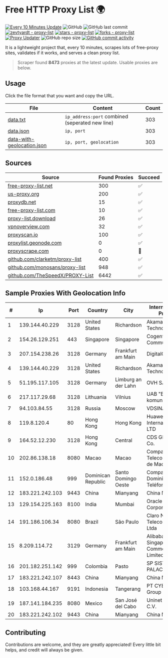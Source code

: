 
# Free HTTP Proxy List 🌍

[![Every 10 Minutes Update](https://github.com/mertguvencli/http-proxy-list/actions/workflows/main.yml/badge.svg?branch=main)](https://github.com/mertguvencli/http-proxy-list/actions/workflows/main.yml)
![GitHub](https://img.shields.io/github/license/mertguvencli/http-proxy-list)
![GitHub last commit](https://img.shields.io/github/last-commit/mertguvencli/http-proxy-list)
[![zevtyardt - proxy-list](https://img.shields.io/static/v1?label=zevtyardt&message=proxy-list&color=blue&logo=github)](https://github.com/zevtyardt/proxy-list "Go to GitHub repo")
[![stars - proxy-list](https://img.shields.io/github/stars/zevtyardt/proxy-list?style=social)](https://github.com/zevtyardt/proxy-list)
[![forks - proxy-list](https://img.shields.io/github/forks/zevtyardt/proxy-list?style=social)](https://github.com/zevtyardt/proxy-list)
[![Proxy Updater](https://github.com/zevtyardt/proxy-list/workflows/Proxy%20Updater/badge.svg)](https://github.com/zevtyardt/proxy-list/actions?query=workflow:"Proxy+Updater")
![GitHub repo size](https://img.shields.io/github/repo-size/zevtyardt/proxy-list)
[![GitHub commit activity](https://img.shields.io/github/commit-activity/m/zevtyardt/proxy-list?logo=commits)](https://github.com/zevtyardt/proxy-list/commits/main)

It is a lightweight project that, every 10 minutes, scrapes lots of free-proxy sites, validates if it works, and serves a clean proxy list.

> Scraper found **8473** proxies at the latest update. Usable proxies are below.

## Usage

Click the file format that you want and copy the URL.

|File|Content|Count|
|----|-------|-----|
|[data.txt](https://raw.githubusercontent.com/mertguvencli/http-proxy-list/main/proxy-list/data.txt)|`ip_address:port` combined (seperated new line)|303|
|[data.json](https://raw.githubusercontent.com/mertguvencli/http-proxy-list/main/proxy-list/data.json)|`ip, port`|303|
|[data-with-geolocation.json](https://raw.githubusercontent.com/mertguvencli/http-proxy-list/main/proxy-list/data-with-geolocation.json)|`ip, port, geolocation`|303|

## Sources

|Source|Found Proxies|Succeed|
|------|-------------|-------|
|[free-proxy-list.net](https://free-proxy-list.net)|300|✅|
|[us-proxy.org](https://www.us-proxy.org)|200|✅|
|[proxydb.net](http://proxydb.net)|15|✅|
|[free-proxy-list.com](https://free-proxy-list.com/?page=&port=&type%5B%5D=http&type%5B%5D=https&up_time=0&search=Search)|10|✅|
|[proxy-list.download](https://www.proxy-list.download/HTTP)|26|✅|
|[vpnoverview.com](https://vpnoverview.com/privacy/anonymous-browsing/free-proxy-servers)|32|✅|
|[proxyscan.io](https://www.proxyscan.io)|100|✅|
|[proxylist.geonode.com](https://proxylist.geonode.com/api/proxy-list?limit=300&page=1&sort_by=lastChecked&sort_type=desc&protocols=http,https)|0|✅|
|[proxyscrape.com](https://api.proxyscrape.com/v2/?request=displayproxies&protocol=http&timeout=10000&country=all&ssl=all&anonymity=all)|0|🚫|
|[github.com/clarketm/proxy-list](https://raw.githubusercontent.com/clarketm/proxy-list/master/proxy-list-raw.txt)|400|✅|
|[github.com/monosans/proxy-list](https://raw.githubusercontent.com/monosans/proxy-list/main/proxies/http.txt)|948|✅|
|[github.com/TheSpeedX/PROXY-List](https://raw.githubusercontent.com/TheSpeedX/PROXY-List/master/http.txt)|6442|✅|


## Sample Proxies With Geolocation Info

|#|Ip|Port|Country|City|Internet Service Provider|
|-|--|----|-------|----|-------------------------|
|1|139.144.40.229|3128|United States|Richardson|Akamai Technologies, Inc.|
|2|154.26.129.251|443|Singapore|Singapore|Cogent Communications|
|3|207.154.238.26|3128|Germany|Frankfurt am Main|DigitalOcean, LLC|
|4|139.144.40.229|3128|United States|Richardson|Akamai Technologies, Inc.|
|5|51.195.117.105|3128|Germany|Limburg an der Lahn|OVH SAS|
|6|217.117.29.68|3128|Lithuania|Vilnius|UAB "Baltnetos komunikacijos"|
|7|94.103.84.55|3128|Russia|Moscow|VDSINA|
|8|119.8.120.4|80|Hong Kong|Hong Kong|Huawei International Pte. LTD|
|9|164.52.12.230|3128|Hong Kong|Central|CDS Global Cloud Co.|
|10|202.86.138.18|8080|Macao|Macao|Companhia de Telecomunicacoes de Macau|
|11|152.0.186.48|999|Dominican Republic|Santo Domingo Oeste|Compañía Dominicana de Teléfonos S. A.|
|12|183.221.242.103|9443|China|Mianyang|China Mobile|
|13|129.154.225.163|8100|India|Mumbai|Oracle Corporation|
|14|191.186.106.34|8080|Brazil|São Paulo|Claro NXT Telecomunicacoes Ltda|
|15|8.209.114.72|3129|Germany|Frankfurt am Main|Alibaba.com Singapore E-Commerce Private Limited|
|16|201.182.251.142|999|Colombia|Pasto|SP SISTEMAS PALACIOS LTDA|
|17|183.221.242.107|8443|China|Mianyang|China Mobile|
|18|103.168.44.167|9191|Indonesia|Tangerang|PT CYB Media Group|
|19|187.141.184.235|8080|Mexico|San José del Cabo|Uninet S.A. de C.V.|
|20|183.221.242.102|9443|China|Mianyang|China Mobile|



## Contributing

Contributions are welcome, and they are greatly appreciated! Every
little bit helps, and credit will always be given.

